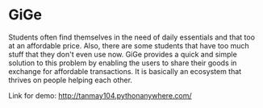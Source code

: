# GiGe

Students often find themselves in the need of daily essentials and that too at an affordable price. Also, there are some students that have too much stuff that they don't even use now. GiGe provides a quick and simple solution to this problem by enabling the users to share their goods in exchange for affordable transactions. It is basically an ecosystem that thrives on people helping each other.


Link for demo: http://tanmay104.pythonanywhere.com/
